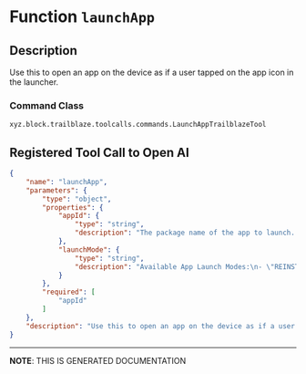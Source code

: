 # Function `launchApp`

## Description
Use this to open an app on the device as if a user tapped on the app icon in the launcher.

### Command Class
`xyz.block.trailblaze.toolcalls.commands.LaunchAppTrailblazeTool`

## Registered Tool Call to Open AI
```json
{
    "name": "launchApp",
    "parameters": {
        "type": "object",
        "properties": {
            "appId": {
                "type": "string",
                "description": "The package name of the app to launch. Example: 'com.example.app'"
            },
            "launchMode": {
                "type": "string",
                "description": "Available App Launch Modes:\n- \"REINSTALL\" (Default if unspecified) will launch the app as if it was just installed and never run on the device before.\n- \"RESUME\" will launch the app like you would from the apps launcher.  If the app was in memory, it'll pick up where it left off.\n- \"FORCE_RESTART\" will force stop the application and then launch the app like you would from the app launcher."
            }
        },
        "required": [
            "appId"
        ]
    },
    "description": "Use this to open an app on the device as if a user tapped on the app icon in the launcher."
}
```

<hr/>

**NOTE**: THIS IS GENERATED DOCUMENTATION